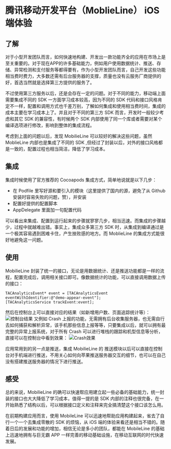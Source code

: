 # 腾讯移动开发平台（MoblieLine） iOS 端体验

## 了解

对于小型开发团队而言，如何快速地构建、开发出一款功能齐全的应用在市场上是至关重要的。对于现在APP的许多基础能力，例如用户使用数据统计、推送、存储、异常检测和支付服务等都得要有，作为小型开发团队而言，自己开发这些功能相当费时费力，大多数还需有后台服务器的支撑，质量也没有云服务厂商提供的好，首选当然就是选择第三方提供的服务了。

不过使用第三方服务以后，还是会存在一定的问题。对于不同的能力，移动端上面需要集成不同的 SDK 一方面学习成本较高，因为不同的 SDK 代码和接口风格肯定不一样，配置和调用方式也千差万别，了解如何集成和使用相当费时间，集成的成本主要在学习成本上了。并且对于不同的第三方 SDK 而言，开发时一般较少考虑和其它 SDK 的兼容性，有时候两个 SDK 内部使用了同一个库或者需要对某个编译选项进行修改，影响到整体的集成流程。

考虑到上面的问题以后，发现 MobilieLine 可以较好的解决这些问题，虽然 MoblieLine 内部也是集成了不同的 SDK ,但经过了封装以后，对外的接口风格都是一致的，配置过程也相当简洁，降低了学习成本。

## 集成
集成时候使用了官方推荐的 Cocoapods 集成方式，简单地说就是以下几步：
- 在 Podfile 里写好源和要引入的模块（这里提供了国内的源，避免了从 Github 安装时容易失败的问题，赞），并安装
- 配置好提供的配置脚本
- AppDelegate 里面加一句配置代码

可以看出来集成、配置到运行起来的步骤就寥寥几步，相当迅速。而集成的步骤越少，过程中就越难出错。事实上，集成众多第三方 SDK 时，从集成到编译通过是一个极其容易遇到困难卡住，产生挫败感的地方。而 MoblieLine 的集成方式能很好地避免这一问题。

## 使用
MobilieLine 封装了统一的接口，无论是用数据统计、还是推送功能都是一样的流程，配置完成后，调用相关接口即可。像数据统计的功能，可以直接调用数据上传的接口：
~~~
TACAnalyticsEvent* event = [TACAnalyticsEvent eventWithIdentifier:@"demo-appear-event"];
[TACAnalyticsService trackEvent:event];
~~~
然后在控制台上可以直接对应的结果（如新增用户数、页面追踪统计等）：
![控制台结果](https://tacimg-1253960454.cos.ap-guangzhou.myqcloud.com/PR-manuscript/iOS/%E6%9F%A5%E7%9C%8B%E6%96%B0%E5%A2%9E%E7%94%A8%E6%88%B7.png)
又例如 Crash 上报的功能，无需拥有后台收集服务器，也无需自行去如何捕获和解析异常，该手机那些信息上报等等，只要集成以后，就可以拥有最完整的异常上报系统，对于所有 Crash 可以进行堆栈的跟踪和机型信息等分析，直接可以在控制台中看到效果：
![Crash效果](https://tacimg-1253960454.cos.ap-guangzhou.myqcloud.com/PR-manuscript/iOS/Crash%E5%88%86%E6%9E%90.png)

应用常用到的另一点是推送，集成 MobilieLine 的 推送模块以后可以直接在控制台对手机端进行推送，不用关心如何向苹果推送服务器交互的细节，也可以在自己没有搭建推送服务器的情况下进行推送。


## 感受
总的来说，MobilieLine 的确可以快速帮应用建立起一些必备的基础能力，统一封装的接口也大大降低了学习成本，值得一提的是 SDK 内部的注释也很完备，在一开始熟悉了结构以后，可以根据接口定义和注释来完全搞清楚这个接口该怎么用。

在前期构建应用而言，使用 MobileLine 可以迅速地帮助应用构建起来，省去了自行一个一个去集成零散的 SDK 的烦恼，从 iOS 端的体验来看还是相当不错的。随着日后的发展和功能的增加，相信无论是多小的团队，都能在 MobileLine 的基础上迅速地拥有与巨无霸 APP 一样完善的移动基础设施，在移动互联网的时代快速发展。
